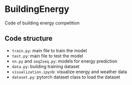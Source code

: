 # BuildingEnergy
Code of building energy competition

## Code structure
+ `train.py`: main file to train the model
+ `test.py`: main file to test the model
+ `nn.py` and `seq2seq.py`: models for energy prediction
+ `data.py`: building training dataset
+ `visualization.ipynb`: visualize energy and weather data
+ `dataset.py`: pytorch dataset class to load the dataset
